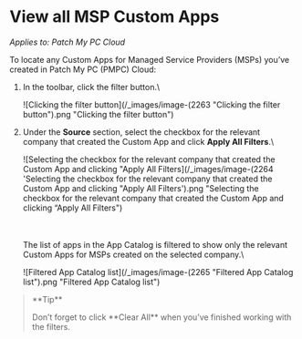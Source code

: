 # View all MSP Custom Apps

_Applies to: Patch My PC Cloud_

To locate any Custom Apps for Managed Service Providers (MSPs) you’ve created in Patch My PC (PMPC) Cloud:

1.  In the toolbar, click the filter button.\


    ![Clicking the filter button](/_images/image-(2263 "Clicking the filter button").png "Clicking the filter button")


2.  Under the **Source** section, select the checkbox for the relevant company that created the Custom App and click **Apply All Filters**.\


    ![Selecting the checkbox for the relevant company that created the Custom App and clicking "Apply All Filters](/_images/image-(2264 'Selecting the checkbox for the relevant company that created the Custom App and clicking "Apply All Filters').png "Selecting the checkbox for the relevant company that created the Custom App and clicking “Apply All Filters")

    \
    \
    The list of apps in the App Catalog is filtered to show only the relevant Custom Apps for MSPs created on the selected company.\


    ![Filtered App Catalog list](/_images/image-(2265 "Filtered App Catalog list").png "Filtered App Catalog list")

<blockquote class="wp-block-quote">
<p>**Tip**</p>
<p>Don’t forget to click **Clear All** when you’ve finished working with the filters.</p>
</blockquote>